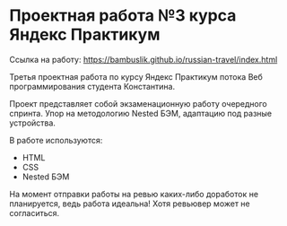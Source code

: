 # Проектная работа №3 курса Яндекс Практикум

Ссылка на работу: https://bambuslik.github.io/russian-travel/index.html

Третья проектная работа по курсу Яндекс Практикум потока Веб программирования студента Константина.

Проект представляет собой экзаменационную работу очередного спринта. Упор на методологию Nested БЭМ, адаптацию под разные устройства. 

В работе используются:
+ HTML
+ CSS 
+ Nested БЭМ

На момент отправки работы на ревью каких-либо доработок не планируется, ведь работа идеальна! Хотя ревьювер может не согласиться.